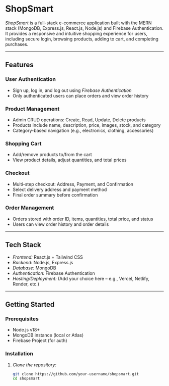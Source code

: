 # ShopSmart

*ShopSmart* is a full-stack e-commerce application built with the MERN stack (MongoDB, Express.js, React.js, Node.js) and Firebase Authentication. It provides a responsive and intuitive shopping experience for users, including secure login, browsing products, adding to cart, and completing purchases.

---

## Features

### User Authentication
- Sign up, log in, and log out using *Firebase Authentication*
- Only authenticated users can place orders and view order history

### Product Management
- Admin CRUD operations: Create, Read, Update, Delete products
- Products include name, description, price, images, stock, and category
- Category-based navigation (e.g., electronics, clothing, accessories)

### Shopping Cart
- Add/remove products to/from the cart
- View product details, adjust quantities, and total prices

### Checkout
- Multi-step checkout: Address, Payment, and Confirmation
- Select delivery address and payment method
- Final order summary before confirmation

### Order Management
- Orders stored with order ID, items, quantities, total price, and status
- Users can view order history and order details

---

## Tech Stack

- *Frontend:* React.js + Tailwind CSS
- *Backend:* Node.js, Express.js
- *Database:* MongoDB
- *Authentication:* Firebase Authentication
- *Hosting/Deployment:* (Add your choice here – e.g., Vercel, Netlify, Render, etc.)

---

## Getting Started

### Prerequisites
- Node.js v18+
- MongoDB instance (local or Atlas)
- Firebase Project (for auth)

### Installation

1. *Clone the repository:*
   ```bash
   git clone https://github.com/your-username/shopsmart.git
   cd shopsmart
